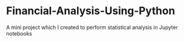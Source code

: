# Financial-Analysis-Using-Python
A mini project which I created to perform statistical analysis in Jupyter notebooks

